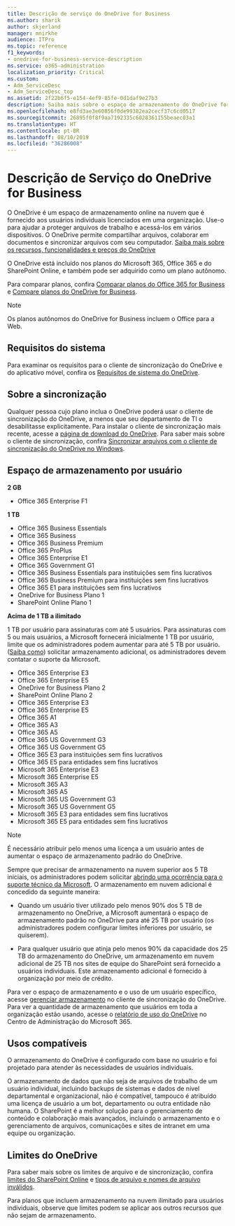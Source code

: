 ```yaml
---
title: Descrição de serviço do OneDrive for Business
ms.author: sharik
author: skjerland
manager: mnirkhe
audience: ITPro
ms.topic: reference
f1_keywords:
- onedrive-for-business-service-description
ms.service: o365-administration
localization_priority: Critical
ms.custom:
- Adm_ServiceDesc
- Adm_ServiceDesc_top
ms.assetid: 2f22b6f5-e154-4ef9-85fe-0d1daf9e27b3
description: Saiba mais sobre o espaço de armazenamento do OneDrive fornecido para cada plano de assinatura.
ms.openlocfilehash: e8fd3ae3e60856f0de99382ea2cecf37c6cd0517
ms.sourcegitcommit: 26895f0f8f9aa7192335c6028361155beaec03a1
ms.translationtype: HT
ms.contentlocale: pt-BR
ms.lasthandoff: 08/10/2019
ms.locfileid: "36286008"
---
```

# <a name="onedrive-for-business-service-description"></a>Descrição de Serviço do OneDrive for Business

O OneDrive é um espaço de armazenamento online na nuvem que é fornecido aos usuários individuais licenciados em uma organização. Use-o para ajudar a proteger arquivos de trabalho e acessá-los em vários dispositivos. O OneDrive permite compartilhar arquivos, colaborar em documentos e sincronizar arquivos com seu computador. [Saiba mais sobre os recursos, funcionalidades e preços do OneDrive](https://go.microsoft.com/fwlink/?linkid=850345)  
  
O OneDrive está incluído nos planos do Microsoft 365, Office 365 e do SharePoint Online, e também pode ser adquirido como um plano autônomo. 
    
Para comparar planos, confira [Comparar planos do Office 365 for Business](https://go.microsoft.com/fwlink/?linkid=799177) e [Compare planos do OneDrive for Business](https://products.office.com/pt-BR/onedrive-for-business/compare-onedrive-for-business-plans). 
  
> [!NOTE]
> Os planos autônomos do OneDrive for Business incluem o Office para a Web. 
  
## <a name="system-requirements"></a>Requisitos do sistema

Para examinar os requisitos para o cliente de sincronização do OneDrive e do aplicativo móvel, confira os [Requisitos de sistema do OneDrive](https://go.microsoft.com/fwlink/?linkid=837584).
  
## <a name="about-sync"></a>Sobre a sincronização

Qualquer pessoa cujo plano inclua o OneDrive poderá usar o cliente de sincronização do OneDrive, a menos que seu departamento de TI o desabilitasse explicitamente. Para instalar o cliente de sincronização mais recente, acesse a [página de download do OneDrive](https://onedrive.live.com/about/download/). Para saber mais sobre o cliente de sincronização, confira [Sincronizar arquivos com o cliente de sincronização do OneDrive no Windows](https://support.office.com/article/sync-files-with-the-onedrive-sync-client-in-windows-615391c4-2bd3-4aae-a42a-858262e42a49).
  
## <a name="storage-space-per-user"></a>Espaço de armazenamento por usuário

**2 GB**

- Office 365 Enterprise F1

**1 TB**

- Office 365 Business Essentials
- Office 365 Business
- Office 365 Business Premium
- Office 365 ProPlus
- Office 365 Enterprise E1
- Office 365 Government G1
- Office 365 Business Essentials para instituições sem fins lucrativos
- Office 365 Business Premium para instituições sem fins lucrativos
- Office 365 E1 para instituições sem fins lucrativos
- OneDrive for Business Plano 1
- SharePoint Online Plano 1

**Acima de 1 TB a ilimitado**
 
1 TB por usuário para assinaturas com até 5 usuários. Para assinaturas com 5 ou mais usuários, a Microsoft fornecerá inicialmente 1 TB por usuário, limite que os administradores podem aumentar para até 5 TB por usuário. ([Saiba como](/onedrive/set-default-storage-space)) solicitar armazenamento adicional, os administradores devem contatar o suporte da Microsoft. 

- Office 365 Enterprise E3
- Office 365 Enterprise E5
- OneDrive for Business Plano 2
- SharePoint Online Plano 2
- Office 365 Enterprise E3
- Office 365 Enterprise E5
- Office 365 A1
- Office 365 A3
- Office 365 A5
- Office 365 US Government G3
- Office 365 US Government G5
- Office 365 E3 para instituições sem fins lucrativos 
- Office 365 E5 para entidades sem fins lucrativos 
- Microsoft 365 Enterprise E3
- Microsoft 365 Enterprise E5
- Microsoft 365 A3
- Microsoft 365 A5
- Microsoft 365 US Government G3
- Microsoft 365 US Government G5
- Microsoft 365 E3 para entidades sem fins lucrativos
- Microsoft 365 E5 para entidades sem fins lucrativos

  
> [!NOTE]
> É necessário atribuir pelo menos uma licença a um usuário antes de aumentar o espaço de armazenamento padrão do OneDrive. 
  
Sempre que precisar de armazenamento na nuvem superior aos 5 TB iniciais, os administradores podem solicitar [abrindo uma ocorrência para o suporte técnico da Microsoft](https://go.microsoft.com/fwlink/?linkid=869559). O armazenamento em nuvem adicional é concedido da seguinte maneira: 
  
- Quando um usuário tiver utilizado pelo menos 90% dos 5 TB de armazenamento no OneDrive, a Microsoft aumentará o espaço de armazenamento padrão no OneDrive para até 25 TB por usuário (os administradores podem configurar limites inferiores por usuário, se quiserem). 
    
- Para qualquer usuário que atinja pelo menos 90% da capacidade dos 25 TB do armazenamento do OneDrive, um armazenamento em nuvem adicional de 25 TB nos sites de equipe do SharePoint será fornecido a usuários individuais. Este armazenamento adicional é fornecido à organização por meio de crédito.
    
Para ver o espaço de armazenamento e o uso de um usuário específico, acesse [gerenciar armazenamento](https://support.office.com/article/31519161-059C-4764-B6F8-F5CD29F7FE68) no cliente de sincronização do OneDrive. Para ver a quantidade de armazenamento que usuários em toda a organização estão usando, acesse o [relatório de uso do OneDrive](/office365/admin/activity-reports/onedrive-for-business-usage) no Centro de Administração do Microsoft 365. 
   
## <a name="supported-uses"></a>Usos compatíveis

O armazenamento do OneDrive é configurado com base no usuário e foi projetado para atender às necessidades de usuários individuais.
  
O armazenamento de dados que não seja de arquivos de trabalho de um usuário individual, incluindo backups de sistemas e dados de nível departamental e organizacional, não é compatível, tampouco é atribuído uma licença de usuário a um bot, departamento ou outra entidade não humana. O SharePoint é a melhor solução para o gerenciamento de conteúdo e colaboração mais avançados, incluindo o armazenamento e o gerenciamento de arquivos, comunicações e sites de intranet em uma equipe ou organização.
  
## <a name="onedrive-limits"></a>Limites do OneDrive

Para saber mais sobre os limites de arquivo e de sincronização, confira [limites do SharePoint Online](/office365/servicedescriptions/sharepoint-online-service-description/sharepoint-online-limits) e [tipos de arquivo e nomes de arquivo inválidos](https://support.office.com/article/64883a5d-228e-48f5-b3d2-eb39e07630fa).
  
Para planos que incluem armazenamento na nuvem ilimitado para usuários individuais, observe que limites podem se aplicar aos outros recursos que não sejam de armazenamento. 
  

